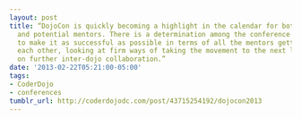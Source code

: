 ```yaml
---
layout: post
title: “DojoCon is quickly becoming a highlight in the calendar for both existing
  and potential mentors. There is a determination among the conference organisers
  to make it as successful as possible in terms of all the mentors getting to know
  each other, looking at firm ways of taking the movement to the next level, and agreeing
  on further inter-dojo collaboration.”
date: '2013-02-22T05:21:00-05:00'
tags:
- CoderDojo
- conferences
tumblr_url: http://coderdojodc.com/post/43715254192/dojocon2013
---
```

